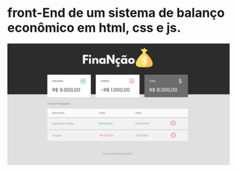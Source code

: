 # front-End de um sistema de balanço econômico em html, css e js.

<img src="https://github.com/klislley/FinaNcao/blob/main/assets/home.png">
